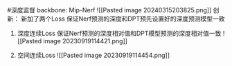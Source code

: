 #深度监督
backbone: Mip-Nerf
![[Pasted image 20240315203825.png]]
创新：
新加了两个Loss
保证Nerf预测的深度和DPT预先设置好的深度预测模型一致
1. 深度连续Loss
保证Nerf预测的深度相对值和DPT模型预测的深度相对值一致
![[Pasted image 20230919114421.png]]

2. 空间连续Loss
![[Pasted image 20230919114454.png]]
